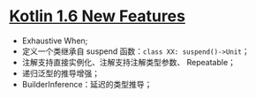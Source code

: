 # [Kotlin 1.6 New Features](https://kotlinlang.org/docs/whatsnew16.html)

- Exhaustive When;
- 定义一个类继承自 suspend 函数：`class XX: suspend()->Unit`；
- 注解支持直接实例化、注解支持注解类型参数、 Repeatable；
- 递归泛型的推导增强；
- BuilderInference：延迟的类型推导；